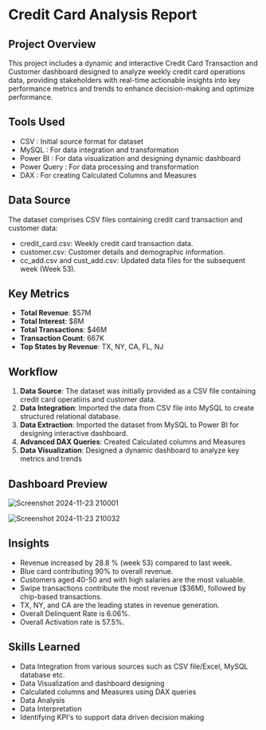 # Credit Card Analysis Report 
## Project Overview 
This project includes a dynamic and interactive Credit Card Transaction and Customer dashboard designed to analyze weekly credit card operations data, providing stakeholders with real-time actionable insights into key performance metrics and trends to enhance decision-making and optimize performance.

## Tools Used 
- CSV : Initial source format for dataset
- MySQL : For data integration and transformation
- Power BI : For data visualization and designing dynamic dashboard 
- Power Query : For data processing and transformation
- DAX : For creating Calculated Columns and Measures

## Data Source 
The dataset comprises CSV files containing credit card transaction and customer data:
- credit_card.csv: Weekly credit card transaction data.
- customer.csv: Customer details and demographic information.
- cc_add.csv and cust_add.csv: Updated data files for the subsequent week (Week 53).

## Key Metrics 
- **Total Revenue**: $57M
- **Total Interest**: $8M
- **Total Transactions**: $46M
- **Transaction Count**: 667K
- **Top States by Revenue**: TX, NY, CA, FL, NJ

## Workflow 
1. **Data Source**: The dataset was initially provided as a CSV file containing credit card operatiins and customer data.
2. **Data Integration**: Imported the data from CSV file into MySQL to create structured relational database.
3. **Data Extraction**: Imported the dataset from MySQL to Power BI for designing interactive dashboard.
4. **Advanced DAX Queries**: Created Calculated columns and Measures
5. **Data Visualization**: Designed a dynamic dashboard to analyze key metrics and trends

## Dashboard Preview

![Screenshot 2024-11-23 210001](https://github.com/user-attachments/assets/378fe5af-3e43-4629-9b11-eacfeb75d5e7)

![Screenshot 2024-11-23 210032](https://github.com/user-attachments/assets/7b3a61e2-0665-4f03-a24d-4749964fccdb)


## Insights 
  - Revenue increased by 28.8 % (week 53) compared to last week.
  - Blue card contributing 90% to overall revenue.
  - Customers aged 40-50 and with high salaries are the most valuable.
  - Swipe transactions contribute the most revenue ($36M), followed by chip-based transactions.  
  - TX, NY, and CA are the leading states in revenue generation.
  - Overall Delinquent Rate is 6.06%.
  - Overall Activation rate is 57.5%.

## Skills Learned 
- Data Integration from various sources such as CSV file/Excel, MySQL database etc.
- Data Visualization and dashboard designing
- Calculated columns and Measures using DAX queries
- Data Analysis 
- Data Interpretation
- Identifying KPI's to support data driven decision making


  

